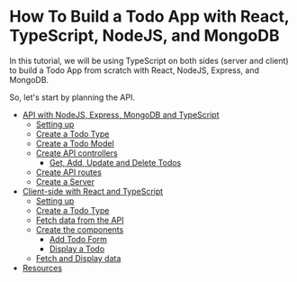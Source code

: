 # How To Build a Todo App with React, TypeScript, NodeJS, and MongoDB

In this tutorial, we will be using TypeScript on both sides (server and client) to build a Todo App from scratch with React, NodeJS, Express, and MongoDB.

So, let's start by planning the API.

- [API with NodeJS, Express, MongoDB and TypeScript](#api-with-nodejs-express-mongodb-and-typescript)
  - [Setting up](#setting-up)
  - [Create a Todo Type](#create-a-todo-type)
  - [Create a Todo Model](#create-a-todo-model)
  - [Create API controllers](#create-api-controllers)
    - [Get, Add, Update and Delete Todos](#get-add-update-and-delete-todos)
  - [Create API routes](#create-api-routes)
  - [Create a Server](#create-a-server)
- [Client-side with React and TypeScript](#client-side-with-react-and-typescript)
  - [Setting up](#setting-up-1)
  - [Create a Todo Type](#create-a-todo-type-1)
  - [Fetch data from the API](#fetch-data-from-the-api)
  - [Create the components](#create-the-components)
    - [Add Todo Form](#add-todo-form)
    - [Display a Todo](#display-a-todo)
  - [Fetch and Display data](#fetch-and-display-data)
- [Resources](#resources)
